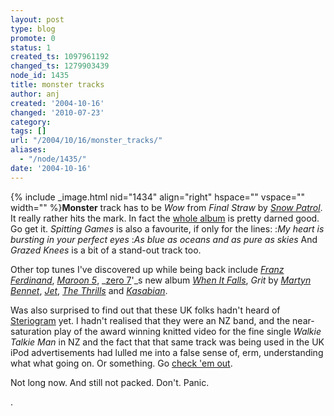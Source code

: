 ```yaml
---
layout: post
type: blog
promote: 0
status: 1
created_ts: 1097961192
changed_ts: 1279903439
node_id: 1435
title: monster tracks
author: anj
created: '2004-10-16'
changed: '2010-07-23'
category:
tags: []
url: "/2004/10/16/monster_tracks/"
aliases:
  - "/node/1435/"
date: '2004-10-16'
---
```

{% include _image.html nid="1434" align="right" hspace="" vspace="" width="" %}__Monster__ track has to be _Wow_ from _Final Straw_ by _[Snow Patrol](http://www.snowpatrol.net/)_.  It really rather hits the mark.  In fact the [whole album](http://www.amazon.co.uk/exec/obidos/ASIN/B0001BH15K/202-6537669-9498213) is pretty darned good.  Go get it.  _Spitting Games_ is also a favourite, if only for the lines:
:_My heart is bursting in your perfect eyes_
:_As blue as oceans and as pure as skies_
And _Grazed Knees_ is a bit of a stand-out track too.

<!--break-->

Other top tunes I've discovered up while being back include _[Franz Ferdinand](http://www.franzferdinand.co.uk/)_, _[Maroon 5](http://www.bbc.co.uk/cgi-perl/music/muze/index.pl?site=music&action=list_album&album_id=714402)_, _[zero 7](http://www.zero7.co.uk/)'_s new album _[When It Falls](http://www.bbc.co.uk/cgi-perl/music/muze/index.pl?site=music&action=list_album&album_id=157872)_, _Grit_ by _[Martyn Bennet](http://realworldrecords.com/grit/)_, _[Jet](http://www.bbc.co.uk/cgi-perl/music/muze/index.pl?site=music&action=list_album&album_id=718483)_, _[The Thrills](http://www.bbc.co.uk/music/profiles/thrills.shtml)_ and _[Kasabian](http://www.kasabian.co.uk/)_.

Was also surprised to find out that these UK folks hadn't heard of [Steriogram](http://www.steriogram.com/) yet.  I hadn't realised that they were an NZ band, and the near-saturation play of the award winning knitted video for the fine single _Walkie Talkie Man_ in NZ and the fact that that same track was being used in the UK iPod advertisements had lulled me into a false sense of, erm, understanding what what going on.  Or something.  Go [check 'em out](http://www.steriogram.com/).

Not long now.  And still not packed.  Don't. Panic.


.
